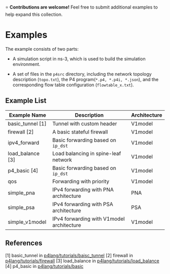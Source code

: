 ⭐ **Contributions are welcome!** Feel free to submit additional examples to help expand this collection.

# Examples

The example consists of two parts:

* A simulation script in ns-3, which is used to build the simulation environment.

* A set of files in the `p4src` directory, including the network topology description (`topo.txt`), the P4 program(`*.p4, *.p4i, *.json`), and the corresponding flow table configuration (`flowtable_x.txt`).


## Example List

| Example Name     | Description                                      | Architecture     |
|------------------|--------------------------------------------------|------------------|
| basic_tunnel [1] | Tunnel with custom header                        | V1model          |
| firewall [2]     | A basic stateful firewall                        | V1model          |
| ipv4_forward     | Basic forwarding based on `ip_dst`               | V1model          |
| load_balance [3] | Load balancing in spine-leaf network             | V1model          |
| p4_basic [4]     | Basic forwarding based on `ip_dst`               | V1model          |
| qos              | Forwarding with priority                         | V1model          |
| simple_pna       | IPv4 forwarding with PNA architecture            | PNA              |
| simple_psa       | IPv4 forwarding with PSA architecture            | PSA              |
| simple_v1model   | IPv4 forwarding with V1model architecture        | V1model          |


## References

[1] basic_tunnel in [p4lang/tutorials/baisc_tunnel](https://github.com/p4lang/tutorials/tree/master/exercises/basic_tunnel)
[2] firewall in [p4lang/tutorials/firewall](https://github.com/p4lang/tutorials/tree/master/exercises/firewall)
[3] load_balance in [p4lang/tutorials/load_balance](https://github.com/p4lang/tutorials/tree/master/exercises/load_balance)
[4] p4_basic in [p4lang/tutorials/basic](https://github.com/p4lang/tutorials/tree/master/exercises/basic)